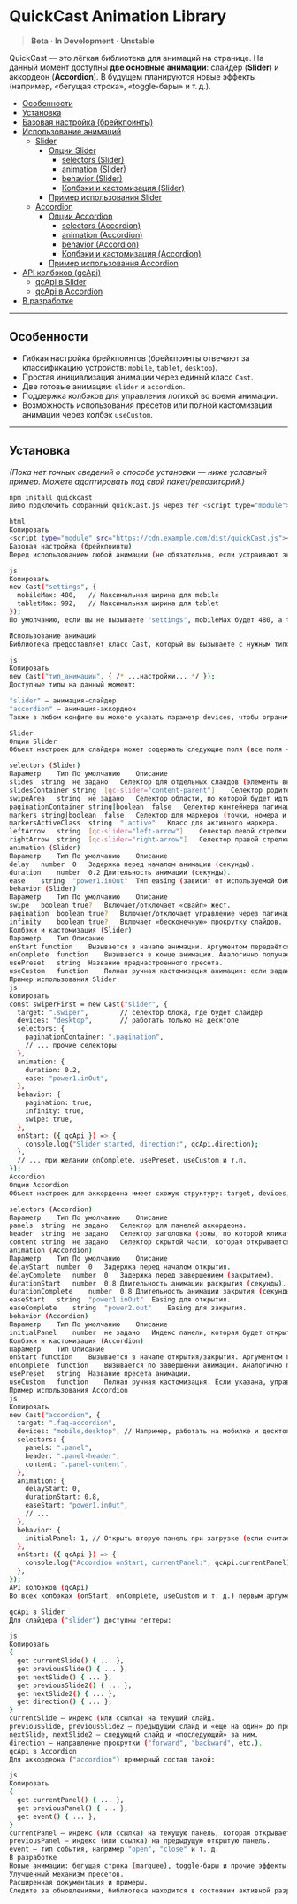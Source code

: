 # QuickCast Animation Library

> **Beta** · **In Development** · **Unstable**

QuickCast — это лёгкая библиотека для анимаций на странице. На данный момент доступны **две основные анимации**: слайдер (**Slider**) и аккордеон (**Accordion**). В будущем планируются новые эффекты (например, «бегущая строка», «toggle-бары» и т. д.).

- [Особенности](#особенности)
- [Установка](#установка)
- [Базовая настройка (брейкпоинты)](#базовая-настройка-брейкпоинты)
- [Использование анимаций](#использование-анимаций)
  - [Slider](#slider)
    - [Опции Slider](#опции-slider)
      - [selectors (Slider)](#selectors-slider)
      - [animation (Slider)](#animation-slider)
      - [behavior (Slider)](#behavior-slider)
      - [Колбэки и кастомизация (Slider)](#колбэки-и-кастомизация-slider)
    - [Пример использования Slider](#пример-использования-slider)
  - [Accordion](#accordion)
    - [Опции Accordion](#опции-accordion)
      - [selectors (Accordion)](#selectors-accordion)
      - [animation (Accordion)](#animation-accordion)
      - [behavior (Accordion)](#behavior-accordion)
      - [Колбэки и кастомизация (Accordion)](#колбэки-и-кастомизация-accordion)
    - [Пример использования Accordion](#пример-использования-accordion)
- [API колбэков (qcApi)](#api-колбэков-qcapi)
  - [qcApi в Slider](#qcapi-в-slider)
  - [qcApi в Accordion](#qcapi-в-accordion)
- [В разработке](#в-разработке)

---

## Особенности

- Гибкая настройка брейкпоинтов (брейкпоинты отвечают за классификацию устройств: `mobile`, `tablet`, `desktop`).
- Простая инициализация анимации через единый класс `Cast`.
- Две готовые анимации: `slider` и `accordion`.
- Поддержка колбэков для управления логикой во время анимации.
- Возможность использования пресетов или полной кастомизации анимации через колбэк `useCustom`.

---

## Установка

*(Пока нет точных сведений о способе установки — ниже условный пример. Можете адаптировать под свой пакет/репозиторий.)*

```bash
npm install quickcast
Либо подключить собранный quickCast.js через тег <script type="module">:

html
Копировать
<script type="module" src="https://cdn.example.com/dist/quickCast.js"></script>
Базовая настройка (брейкпоинты)
Перед использованием любой анимации (не обязательно, если устраивают значения по умолчанию), вы можете задать собственные брейкпоинты под мобильную и планшетную версии. Это делается через:

js
Копировать
new Cast("settings", {
  mobileMax: 480,   // Максимальная ширина для mobile
  tabletMax: 992,   // Максимальная ширина для tablet
});
По умолчанию, если вы не вызываете "settings", mobileMax будет 480, а tabletMax — 992.

Использование анимаций
Библиотека предоставляет класс Cast, который вы вызываете с нужным типом анимации и объектом опций.

js
Копировать
new Cast("тип_анимации", { /* ...настройки... */ });
Доступные типы на данный момент:

"slider" — анимация-слайдер
"accordion" — анимация-аккордеон
Также в любом конфиге вы можете указать параметр devices, чтобы ограничить инициализацию конкретными устройствами (например, только desktop, или desktop,mobile и т. п.).

Slider
Опции Slider
Объект настроек для слайдера может содержать следующие поля (все поля — необязательные, кроме target). Ниже основные категории: selectors, animation, behavior, а также колбэки.

selectors (Slider)
Параметр	Тип	По умолчанию	Описание
slides	string	не задано	Селектор для отдельных слайдов (элементы внутри контейнера).
slidesContainer	string	[qc-slider="content-parent"]	Селектор родительского контейнера слайдов.
swipeArea	string	не задано	Селектор области, по которой будет идти «свайп».
paginationContainer	string|boolean	false	Селектор контейнера пагинации (если используется pagination).
markers	string|boolean	false	Селектор для маркеров (точки, номера и т. д.).
markersActiveClass	string	".active"	Класс для активного маркера.
leftArrow	string	[qc-slider="left-arrow"]	Селектор левой стрелки.
rightArrow	string	[qc-slider="right-arrow"]	Селектор правой стрелки.
animation (Slider)
Параметр	Тип	По умолчанию	Описание
delay	number	0	Задержка перед началом анимации (секунды).
duration	number	0.2	Длительность анимации (секунды).
ease	string	"power1.inOut"	Тип easing (зависит от используемой библиотеки анимаций; например, power1.inOut).
behavior (Slider)
Параметр	Тип	По умолчанию	Описание
swipe	boolean	true?	Включает/отключает «свайп» жест.
pagination	boolean	true?	Включает/отключает управление через пагинацию.
infinity	boolean	true?	Включает «бесконечную» прокрутку слайдов.
Колбэки и кастомизация (Slider)
Параметр	Тип	Описание
onStart	function	Вызывается в начале анимации. Аргументом передаётся объект { qcApi }, содержащий вспомогательные методы и данные (например, direction, currentSlide и т. д.).
onComplete	function	Вызывается в конце анимации. Аналогично получает { qcApi }.
usePreset	string	Название преднастроенного пресета.
useCustom	function	Полная ручная кастомизация анимации: если задана, то управление анимацией передаётся этой функции. Получает { qcApi }.
Пример использования Slider
js
Копировать
const swiperFirst = new Cast("slider", {
  target: ".swiper",        // селектор блока, где будет слайдер
  devices: "desktop",       // работать только на десктопе
  selectors: {
    paginationContainer: ".pagination",
    // ... прочие селекторы
  },
  animation: {
    duration: 0.2,
    ease: "power1.inOut",
  },
  behavior: {
    pagination: true,
    infinity: true,
    swipe: true,
  },
  onStart: ({ qcApi }) => {
    console.log("Slider started, direction:", qcApi.direction);
  },
  // ... при желании onComplete, usePreset, useCustom и т.п.
});
Accordion
Опции Accordion
Объект настроек для аккордеона имеет схожую структуру: target, devices, selectors, animation, behavior, колбэки.

selectors (Accordion)
Параметр	Тип	По умолчанию	Описание
panels	string	не задано	Селектор для панелей аккордеона.
header	string	не задано	Селектор заголовка (зоны, по которой кликать для открытия/закрытия).
content	string	не задано	Селектор скрытой части, которая открывается при активации панели.
animation (Accordion)
Параметр	Тип	По умолчанию	Описание
delayStart	number	0	Задержка перед началом открытия.
delayComplete	number	0	Задержка перед завершением (закрытием).
durationStart	number	0.8	Длительность анимации раскрытия (секунды).
durationComplete	number	0.8	Длительность анимации закрытия (секунды).
easeStart	string	"power1.inOut"	Easing для открытия.
easeComplete	string	"power2.out"	Easing для закрытия.
behavior (Accordion)
Параметр	Тип	По умолчанию	Описание
initialPanel	number	не задано	Индекс панели, которая будет открыта при загрузке (начиная с 0 или 1).
Колбэки и кастомизация (Accordion)
Параметр	Тип	Описание
onStart	function	Вызывается в начале открытия/закрытия. Аргументом передаётся { qcApi }.
onComplete	function	Вызывается по завершении анимации. Аналогично получает { qcApi }.
usePreset	string	Название пресета анимации.
useCustom	function	Полная ручная кастомизация. Если указана, управление анимацией передаётся этой функции (вместо штатного механизма). Получает { qcApi }.
Пример использования Accordion
js
Копировать
new Cast("accordion", {
  target: ".faq-accordion",
  devices: "mobile,desktop", // Например, работать на мобилке и десктопе
  selectors: {
    panels: ".panel",
    header: ".panel-header",
    content: ".panel-content",
  },
  animation: {
    delayStart: 0,
    durationStart: 0.8,
    easeStart: "power1.inOut",
    // ...
  },
  behavior: {
    initialPanel: 1, // Открыть вторую панель при загрузке (если считаем с 0)
  },
  onStart: ({ qcApi }) => {
    console.log("Accordion onStart, currentPanel:", qcApi.currentPanel);
  },
});
API колбэков (qcApi)
Во всех колбэках (onStart, onComplete, useCustom и т. д.) первым аргументом приходит объект, содержащий поле qcApi. С его помощью вы можете узнать текущее состояние анимации.

qcApi в Slider
Для слайдера ("slider") доступны геттеры:

js
Копировать
{
  get currentSlide() { ... },
  get previousSlide() { ... },
  get nextSlide() { ... },
  get previousSlide2() { ... },
  get nextSlide2() { ... },
  get direction() { ... },
}
currentSlide — индекс (или ссылка) на текущий слайд.
previousSlide, previousSlide2 — предыдущий слайд и «ещё на один» до предыдущего (если нужно).
nextSlide, nextSlide2 — следующий слайд и «последующий» за ним.
direction — направление прокрутки ("forward", "backward", etc.).
qcApi в Accordion
Для аккордеона ("accordion") примерный состав такой:

js
Копировать
{
  get currentPanel() { ... },
  get previousPanel() { ... },
  get event() { ... },
}
currentPanel — индекс (или ссылка) на текущую панель, которая открывается.
previousPanel — индекс (или ссылка) на предыдущую открытую панель.
event — тип события, например "open", "close" и т. д.
В разработке
Новые анимации: бегущая строка (marquee), toggle-бары и прочие эффекты.
Улучшенный механизм пресетов.
Расширенная документация и примеры.
Следите за обновлениями, библиотека находится в состоянии активной разработки и может изменяться (см. теги beta, in-development, unstable).